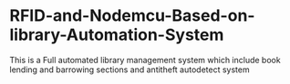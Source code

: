 # RFID-and-Nodemcu-Based-on-library-Automation-System
This is a Full automated library management system which include book lending and barrowing sections and antitheft autodetect system 
